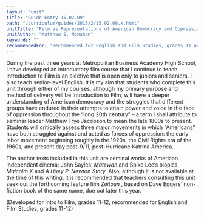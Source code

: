 ```yaml
---
layout: "unit"
title: "Guide Entry 15.02.09"
path: "/curriculum/guides/2015/2/15.02.09.x.html"
unitTitle: "Film as Representations of American Democracy and Oppression in the Long 20th Century"
unitAuthor: "Matthew S. Monahan"
keywords: ""
recommendedFor: "Recommended for English and Film Studies, grades 11 and 12"
---
```

<main>
<p>
During the past three years at Metropolitan Business Academy High School, I have developed an introductory film course that I continue to teach. Introduction to Film is an elective that is open only to juniors and seniors. I also teach senior-level English. It is my aim that students who complete this unit through either of my courses, although my primary purpose and method of delivery will be Introduction to Film, will have a deeper understanding of American democracy and the struggles that different groups have endured in their attempts to attain power and voice in the face of oppression throughout the “long 20th century” – a term I shall attribute to seminar leader Matthew Frye Jacobson to mean the late 1800s to present. Students will critically assess three major movements in which “Americans” have both struggled against and acted as forces of oppression: the early labor movement beginning roughly in the 1920s, the Civil Rights era of the 1960s, and present day post-9/11, post-Hurricane Katrina America.
</p>
<p>
The anchor texts included in this unit are seminal works of American independent cinema: John Sayles’
<em>
Matewan
</em>
and Spike Lee’s biopics
<em>
Malcolm X
</em>
and
<em>
A Huey P. Newton Story.
</em>
Also, although it is not available at the time of this writing, it is recommended that teachers consulting this unit seek out the forthcoming feature film
<em>
Zeitoun
</em>
, based on Dave Eggers’ non-fiction book of the same name, due out later this year.
</p>
<p>
(Developed for Intro to Film, grades 11-12; recommended for English and Film Studies, grades 11-12)
</p>
</main>